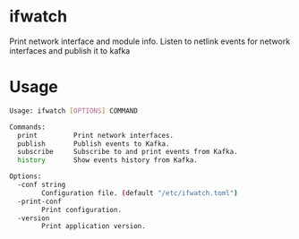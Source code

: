 # ifwatch

Print network interface and module info. Listen to netlink events for network interfaces and publish it to kafka

# Usage

```bash
Usage: ifwatch [OPTIONS] COMMAND

Commands:
  print         Print network interfaces.
  publish       Publish events to Kafka.
  subscribe     Subscribe to and print events from Kafka.
  history       Show events history from Kafka.

Options:
  -conf string
    	Configuration file. (default "/etc/ifwatch.toml")
  -print-conf
    	Print configuration.
  -version
    	Print application version.
```
